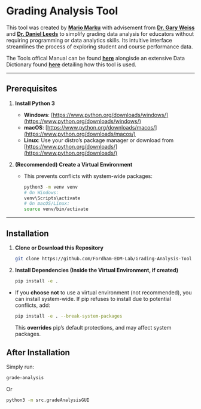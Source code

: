 # Grading Analysis Tool

This tool was created by **[Mario Marku](https://www.linkedin.com/in/mario-marku-384732247/)** with advisement from **[Dr. Gary Weiss](https://storm.cis.fordham.edu/~gweiss/)** and **[Dr. Daniel Leeds](https://storm.cis.fordham.edu/leeds/)** to simplify grading data analysis for educators without requiring programming or data analytics skills. Its intuitive interface streamlines the process of exploring student and course performance data.

The Tools offical Manual can be found **[here](https://docs.google.com/document/d/1gPt0qbNTj5_9tArIpUflvuOl0yOItwcN9cgwobPswDY/edit?usp=sharing)** alongisde an extensive Data Dictionary found **[here](https://docs.google.com/spreadsheets/d/1ACtguaegP0V97QovjSUgXp3LoO648-M-nUrQ_6GN7mQ/edit?usp=sharing)** detailing how this tool is used.

---
## Prerequisites

1.  **Install Python 3**
    * **Windows**: [https://www.python.org/downloads/windows/](https://www.python.org/downloads/windows/)
    * **macOS**: [https://www.python.org/downloads/macos/](https://www.python.org/downloads/macos/)
    * **Linux**: Use your distro’s package manager or download from [https://www.python.org/downloads/](https://www.python.org/downloads/)

2.  **(Recommended) Create a Virtual Environment**
    * This prevents conflicts with system-wide packages:
        ```bash
        python3 -m venv venv
        # On Windows:
        venv\Scripts\activate
        # On macOS/Linux:
        source venv/bin/activate
        ```
---

## Installation

1.  **Clone or Download this Repository**
    ```bash
    git clone https://github.com/Fordham-EDM-Lab/Grading-Analysis-Tool
    ```
2.  **Install Dependencies (Inside the Virtual Environment, if created)**
    ```bash
    pip install -e .
    ```
 * If you **choose not** to use a virtual environment (not recommended), you can install system-wide.
     If pip refuses to install due to potential conflicts, add:
     ```bash
     pip install -e . --break-system-packages
     ```
     This **overrides** pip’s default protections, and may affect system packages.

## After Installation

Simply run:

```bash
grade-analysis
```

Or

```bash
python3 -m src.gradeAnalysisGUI
```
